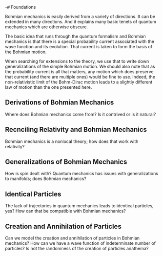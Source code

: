 -# Foundations

Bohmian mechanics is easily derived from a variety of directions. It can be extended in many directions. And it explains many basic tenets of quantum mechanics which are otherwise obscure.

The basic idea that runs through the quantum formalism and Bohmian mechanics is that there is a special probability current associated with the wave function and its evolution. That current is taken to form the basis of the Bohmian motion.

When searching for extensions to the theory, we use that to write down generalizations of the simple Bohmian motion. We should also note that as the probability current is all that matters, any motion which does preserve that current (and there are multiple ones) would be fine to use. Indeed, the non-relativistic limit of the Bohm-Dirac motion leads to a slightly different law of motion than the one presented here.

## Derivations of Bohmian Mechanics

Where does Bohmian mechanics come from? Is it contrived or is it natural?

## Recnciling Relativity and Bohmian Mechanics 

Bohmian mechanics is a nonlocal theory; how does that work with relativity?

## Generalizations of Bohmian Mechanics

How is spin dealt with? Quantum mechanics has issues with generalizations to manifolds; does Bohmian mechanics?

## Identical Particles

The lack of trajectories in quantum mechanics leads to identical particles, yes? How can that be compatible with Bohmian mechanics?

## Creation and Annihilation of Particles

Can we model the creation and annihilation of particles in Bohmian mechanics? How can we have a wave function of indeterminate number of particles? Is not the randomness of the creation of particles anathema?
